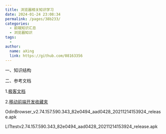 ```yaml
---
title: 浏览器相关知识学习
date: 2024-01-24 23:08:34
permalink: /pages/38b233/
categories:
  - 前端知识汇总
  - 浏览器知识
tags:
  - 
author: 
  name: aXing
  link: https://github.com/08163356
---
```






一、知识结构



二、参考文档

1.[极客文档](https://blog.poetries.top/browser-working-principle/guide/part6/lesson35.html#%E5%AE%89%E5%85%A8%E6%B2%99%E7%AE%B1)

2.[移动前端开发收藏夹](https://www.cntofu.com/book/148/readme.html)

OdinBrowser_v2.74.157.590.343_82e0494_aad0428_20211214153924_release.apk

LITtestv2.74.157.590.343_82e0494_aad0428_20211214153924_release.apk<!-- more -->
